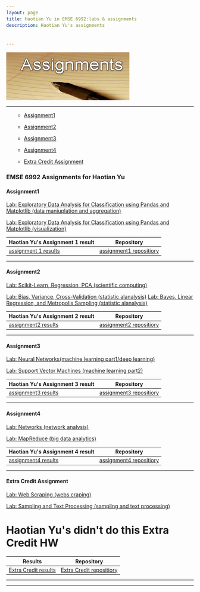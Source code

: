```yaml
---
layout: page
title: Haotian Yu in EMSE 6992:labs & assignments
description: Haotian Yu's assignments


---
```


 <img src="assignments.jpg" alt="assignments" title="assignments"/>
 
 ---

<div class="navbar">
    <div class="navbar-inner">
        <ul class="nav">
            <ul class="nav">
                <li><a href="#Assignment1">Assignment1</a></li>
            </ul>
            <ul class="nav1">
                <li><a href="#Assignment2">Assignment2</a></li>
            </ul>
            <ul class="nav2">
                <li><a href="#Assignment3">Assignment3</a></li>
            </ul>
            <ul class="nav3">
                <li><a href="#Assignment4">Assignment4</a></li>
            </ul>
            <ul class="nav4">
                <li><a href="#ExtraCredit">Extra Credit Assignment</a></li>
            </ul>
        </ul>
    </div>
</div>


### EMSE 6992 Assignments for Haotian Yu
####  <a name="Assignment1"></a>Assignment1

[Lab: Exploratory Data Analysis for Classification using Pandas and Matplotlib (data maniuplation and aggregation)](https://github.com/bsharvey/EMSEDataAnalytics/blob/master/EMSE6992_Labs/lab3/lab3full.ipynb)


[Lab: Exploratory Data Analysis for Classification using Pandas and Matplotlib (visualization)](https://github.com/bsharvey/EMSEDataAnalytics/blob/master/EMSE6992_Labs/lab3/lab3full.ipynb)


|Haotian Yu's Assignment 1 result | Repository           |
| ---------------------- |:--------------------------:|
|[assignment 1 results](https://github.com/HaotianYu123/HaotianYu123.github.io/blob/master/Assignments/HaotianYu_Assignment1.ipynb)| [assignment1 repositiory](https://github.com/HaotianYu123/HaotianYu123.github.io/tree/master/Assignments)

---


####  <a name="Assignment2"></a>Assignment2

[Lab: Scikit-Learn, Regression, PCA (scientific computing)](https://github.com/bsharvey/EMSEDataAnalytics/blob/master/EMSE6992_Labs/lab4/Lab4full.ipynb)

[Lab: Bias, Variance, Cross-Validation (statistic alanalysis)](https://github.com/bsharvey/EMSEDataAnalytics/blob/master/EMSE6992_Labs/lab5/Lab5.ipynb)
[Lab: Bayes, Linear Regression, and Metropolis Sampling (statistic alanalysis)](https://github.com/bsharvey/EMSEDataAnalytics/tree/master/EMSE6992_Labs/lab6)


|Haotian Yu's Assignment 2 result | Repository                 |
| ---------------------- |:--------------------------:|
|[assignment2 results](https://github.com/HaotianYu123/HaotianYu123.github.io/blob/master/Assignments/HaotianYu_Assignment2.ipynb)| [assignment2 repositiory](https://github.com/HaotianYu123/HaotianYu123.github.io/tree/master/Assignments)|

---


####  <a name="Assignment3"></a>Assignment3

[Lab: Neural Networks(machine learning part1/deep learning)](https://github.com/bsharvey/EMSEDataAnalytics/blob/master/EMSE6992_Labs/lab10/Lab_10.ipynb)


[Lab: Support Vector Machines (machine learning part2)](https://github.com/bsharvey/EMSEDataAnalytics/blob/master/EMSE6992_Labs/lab10/Lab_10.ipynb)


| Haotian Yu's Assignment 3 result| Repository                 |
| ---------------------- |:--------------------------:|
| [assignment3 results](https://github.com/HaotianYu123/HaotianYu123.github.io/blob/master/Assignments/HaotianYu_Assignment3.ipynb)| [assignment3 repositiory](https://github.com/HaotianYu123/HaotianYu123.github.io/tree/master/Assignments)|

---



####  <a name="Assignment4"></a>Assignment4

[Lab: Networks (network analysis)](https://github.com/bsharvey/EMSEDataAnalytics/blob/master/EMSE6992_Labs/lab9/lab_9_with_answers.ipynb)

[Lab: MapReduce (big data analytics)](https://github.com/bsharvey/EMSEDataAnalytics/blob/master/EMSE6992_Labs/lab8/lab8_mapreduce.ipynb)


| Haotian Yu's Assignment 4 result | Repository                 |
| ---------------------- |:--------------------------:|
| [assignment4 results](https://haotianyu123.github.io/)| [assignment4 repositiory](https://haotianyu123.github.io/)|

---


####  <a name="ExtraCredit"></a>Extra Credit Assignment

[Lab: Web Scraping (webs craping)](https://github.com/bsharvey/EMSEDataAnalytics/blob/master/EMSE6992_Labs/lab2/Lab_2_A_Johanna.ipynb)


[Lab: Sampling and Text Processing (sampling and text processing) ](https://github.com/bsharvey/EMSEDataAnalytics/blob/master/EMSE6992_Labs/lab7/GibbsSampler.ipynb)

# Haotian Yu's didn't do this Extra Credit HW
| Results                | Repository                 |
| ---------------------- |:--------------------------:|
| [Extra Credit results]()| [Extra Credit repositiory]()|

---
---
